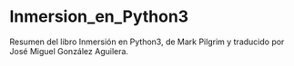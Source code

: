 # Inmersion_en_Python3
Resumen del libro Inmersión en Python3, de Mark Pilgrim y traducido por José Miguel González Aguilera.
